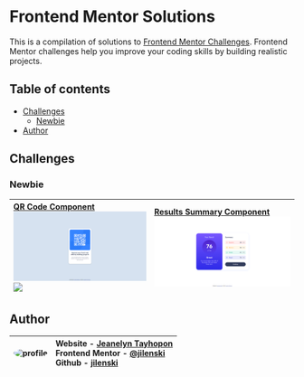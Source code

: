 # Frontend Mentor Solutions

This is a compilation of solutions to [Frontend Mentor Challenges](https://www.frontendmentor.io/challenges). Frontend Mentor challenges help you improve your coding skills by building realistic projects.

## Table of contents

- [Challenges](#challenges)
  - [Newbie](#newbie)
- [Author](#author)

## Challenges

### Newbie

| [QR Code Component](https://github.com/jilenski/frontend-mentor-solutions/tree/main/qr-code-component) [![](././qr-code-component/ss-web.jpg)![](./qr-code-component/)](https://frontend-mentor-solution-qr-code-component.vercel.app/) | [Results Summary Component](https://github.com/jilenski/frontend-mentor-solutions/tree/main/results-summary-component) [![](././results-summary-component/ss-desktop.png)](https://frontend-mentor-solution-results-summary-component.vercel.app/) |
| :-------------------------------------------------------------------------------------------------------------------------------------------------------------------------------------------------------------------------------------- | :------------------------------------------------------------------------------------------------------------------------------------------------------------------------------------------------------------------------------------------------- |

## Author

| <img src="https://media.licdn.com/dms/image/D5603AQF3ma3L9Mw6KQ/profile-displayphoto-shrink_800_800/0/1688980503267?e=1706745600&v=beta&t=UzT3_k4dR8PN1WiV29e56Tap3wQG6HH7xsrJkZh-nSY" alt="profile" width="80" style="border-radius: 100%"> | Website - [Jeanelyn Tayhopon](https://jeanelyntayhopon.com/)<br>Frontend Mentor - [@jilenski](https://www.frontendmentor.io/profile/jilenski)<br> Github - [jilenski](https://github.com/jilenski) |
| ----------------------------------------------------------------------------------------------------------------------------------------------------------------------------------------------------------------- | :------------------------------------------------------------------------------------------------------------------------------------------------------------------------------------------------- |
